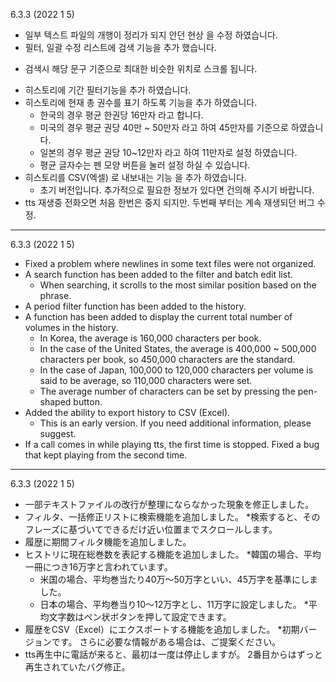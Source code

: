 6.3.3 (2022 1 5)
- 일부 텍스트 파일의 개행이 정리가 되지 안던 현상 을 수정 하였습니다. 
- 필터, 일괄 수정 리스트에 검색 기능을 추가 했습니다. 
 * 검색시 해당 문구 기준으로 최대한 비슷한 위치로 스크롤 됩니다. 
- 히스토리에 기간 필터기능을 추가 하였습니다. 
- 히스토리에 현재 총 권수를 표기 하도록 기능을 추가 하였습니다. 
  * 한국의 경우 평균 한권당 16만자 라고 합니다. 
  * 미국의 경우 평균 권당 40만 ~ 50만자 라고 하여 45만자를 기준으로 하였습니다. 
  * 일본의 경우 평균 권당 10~12만자 라고 하여 11만자로 설정 하였습니다. 
  * 평균 글자수는 펜 모양 버튼을 눌러 설정 하실 수 있습니다. 
- 히스토리를 CSV(엑셀) 로 내보내는 기능 을 추가 하였습니다. 
  * 초기 버전입니다. 추가적으로 필요한 정보가 있다면 건의해 주시기 바랍니다. 
- tts 재생중 전화오면 처음 한번은 중지 되지만. 두번째 부터는 계속 재생되던 버그 수정. 

---

6.3.3 (2022 1 5)
- Fixed a problem where newlines in some text files were not organized.
- A search function has been added to the filter and batch edit list.
  * When searching, it scrolls to the most similar position based on the phrase.
- A period filter function has been added to the history.
- A function has been added to display the current total number of volumes in the history.
   * In Korea, the average is 160,000 characters per book.
   * In the case of the United States, the average is 400,000 ~ 500,000 characters per book, so 450,000 characters are the standard.
   * In the case of Japan, 100,000 to 120,000 characters per volume is said to be average, so 110,000 characters were set.
   * The average number of characters can be set by pressing the pen-shaped button.
- Added the ability to export history to CSV (Excel).
   * This is an early version. If you need additional information, please suggest.
- If a call comes in while playing tts, the first time is stopped. Fixed a bug that kept playing from the second time.

---

6.3.3 (2022 1 5)
- 一部テキストファイルの改行が整理にならなかった現象を修正しました。
- フィルタ、一括修正リストに検索機能を追加しました。
  *検索すると、そのフレーズに基づいてできるだけ近い位置までスクロールします。
- 履歴に期間フィルタ機能を追加しました。
- ヒストリに現在総巻数を表記する機能を追加しました。
   *韓国の場合、平均一冊につき16万字と言われています。
   * 米国の場合、平均巻当たり40万～50万字といい、45万字を基準にしました。
   * 日本の場合、平均巻当り10～12万字とし、11万字に設定しました。
   *平均文字数はペン状ボタンを押して設定できます。
- 履歴をCSV（Excel）にエクスポートする機能を追加しました。
   *初期バージョンです。 さらに必要な情報がある場合は、ご提案ください。
- tts再生中に電話が来ると、最初は一度は停止しますが。 2番目からはずっと再生されていたバグ修正。
